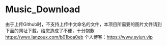 # Music_Download
由于上传Github时，不支持上传中文命名的文件，本项目所需要的图片文件请到下面的网址下载，给您造成了不便，十分抱歉
https://wwx.lanzoux.com/b01boa0eb
个人博客：https://www.syjun.vip
